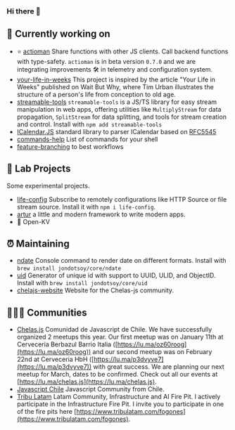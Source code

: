 ### Hi there 👋

<!--
**JonDotsoy/jondotsoy** is a ✨ _special_ ✨ repository because its `README.md` (this file) appears on your GitHub profile.

Here are some ideas to get you started:

- 🔭 I’m currently working on ...
- 🌱 I’m currently learning ...
- 👯 I’m looking to collaborate on ...
- 🤔 I’m looking for help with ...
- 💬 Ask me about ...
- 📫 How to reach me: ...
- 😄 Pronouns: ...
- ⚡ Fun fact: ...
-->

## 🔭 Currently working on

- ⭐ [actioman](https://github.com/JonDotsoy/actioman) Share functions with other JS clients. Call backend functions with type-safety.  `actioman` is in beta version `0.7.0` and we are integrating improvements 🛠️ in telemetry and configuration system.
- [your-life-in-weeks](https://github.com/JonDotsoy/your-life-in-weeks?tab=readme-ov-file) This project is inspired by the article "Your Life in Weeks" published on Wait But Why, where Tim Urban illustrates the structure of a person's life from conception to old age.
- [streamable-tools](https://github.com/JonDotsoy/streamable-tools) `streamable-tools` is a JS/TS library for easy stream manipulation in web apps, offering utilities like `MultiplyStream` for data propagation, `SplitStream` for data splitting, and tools for stream creation and control. Install with `npm add streamable-tools`
- [ICalendar.JS](https://github.com/JonDotsoy/icalendar.js) standard library to parser ICalendar based on [RFC5545](https://www.rfc-editor.org/rfc/rfc5545.txt)
- [commands-help](https://github.com/JonDotsoy/commands-help) List of commands for your shell
- [feature-branching](https://github.com/JonDotsoy/feature-branching) to best workflows


## 🔬 Lab Projects

Some experimental projects.

- [life-config](https://github.com/JonDotsoy/life-config#readme) Subscribe to remotely configurations like HTTP Source or file stream source. Install it with `npm i life-config`.
- [artur](https://github.com/JonDotsoy/artur#readme) a little and modern framework to write modern apps.
- 👷 Open-KV


## ⏰ Maintaining

- [ndate](https://github.com/JonDotsoy/ndate) Console command to render date on different formats. Install with `brew install jondotsoy/core/ndate`
- [uid](https://github.com/JonDotsoy/uid) Generator of unique id with support to UUID, ULID, and ObjectID. Install with `brew install jondotsoy/core/uid`
- [chelajs-website](https://github.com/Chelas-js/chelajs-website) Website for the Chelas-js community.

## 🧑‍🤝‍🧑 Communities

- [Chelas.js](https://www.chelajs.cl/) Comunidad de Javascript de Chile. We have successfully organized 2 meetups this year. Our first meetup was on January 11th at Cerveceria Berbazul Barrio Italia ([https://lu.ma/oz60roog](https://lu.ma/oz60roog)) and our second meetup was on February 22nd at Cerveceria HbH ([https://lu.ma/p3dvyve7](https://lu.ma/p3dvyve7)) with great success. We are planning our next meetup for March, dates to be confirmed. Check out all our events at [https://lu.ma/chelas.js](https://lu.ma/chelas.js).
- [Javascript Chile](https://jschile.org/) Javascript Community from Chile.
- [Tribu Latam](https://www.tribulatam.com/) Latam Community, Infrastructure and AI Fire Pit. I actively participate in the Infrastructure Fire Pit.  I invite you to participate in one of the fire pits here [https://www.tribulatam.com/fogones](https://www.tribulatam.com/fogones).

